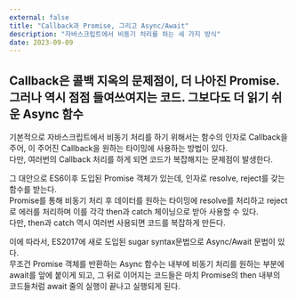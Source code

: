 ```yaml
---
external: false
title: "Callback과 Promise, 그리고 Async/Await"
description: "자바스크립트에서 비동기 처리를 하는 세 가지 방식"
date: 2023-09-09
---
```


## Callback은 콜백 지옥의 문제점이, 더 나아진 Promise. 그러나 역시 점점 들여쓰여지는 코드. 그보다도 더 읽기 쉬운 Async 함수

기본적으로 자바스크립트에서 비동기 처리를 하기 위해서는 함수의 인자로 Callback을 주어, 이 주어진 Callback을 원하는 타이밍에 사용하는 방법이 있다.  
다만, 여러번의 Callback 처리를 하게 되면 코드가 복잡해지는 문제점이 발생한다.

그 대안으로 ES6이후 도입된 Promise 객체가 있는데, 인자로 resolve, reject를 갖는 함수를 받는다.  
Promise를 통해 비동기 처리 후 데이터를 원하는 타이밍에 resolve를 처리하고 reject로 에러를 처리하며 이를 각각 then과 catch 체이닝으로 받아 사용할 수 있다.  
다만, then과 catch 역시 여러번 사용되면 코드를 복잡하게 만든다.

이에 따라서, ES2017에 새로 도입된 sugar syntax문법으로 Async/Await 문법이 있다.  
무조건 Promise 객체를 반환하는 Async 함수는 내부에 비동기 처리를 원하는 부분에 await를 앞에 붙이게 되고, 그 뒤로 이어지는 코드들은 마치 Promise의 then 내부의 코드들처럼 await 줄의 실행이 끝나고 실행되게 된다.
